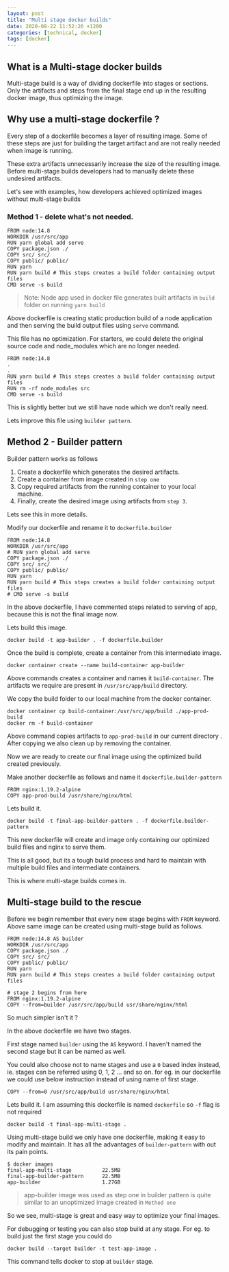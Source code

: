 ```yaml
---
layout: post
title: "Multi stage docker builds"
date: 2020-08-22 11:52:26 +1200
categories: [technical, docker]
tags: [docker]
---
```


## What is a Multi-stage docker builds

Multi-stage build is a way of dividing dockerfile into stages or sections. Only the artifacts and steps from the final stage end up in the resulting docker image, thus optimizing the image.

## Why use a multi-stage dockerfile ?

Every step of a dockerfile becomes a layer of resulting image. Some of these steps are just for building the target artifact and are not really needed when image is running.

These extra artifacts unnecessarily increase the size of the resulting image. Before multi-stage builds developers had to manually delete these undesired artifacts.

Let's see with examples, how developers achieved optimized images without multi-stage builds

### Method 1 - delete what's not needed.

```
FROM node:14.8
WORKDIR /usr/src/app
RUN yarn global add serve
COPY package.json ./
COPY src/ src/
COPY public/ public/
RUN yarn
RUN yarn build # This steps creates a build folder containing output files
CMD serve -s build
```

> Note: Node app used in docker file generates built artifacts in `build` folder on running `yarn build`

Above dockerfile is creating static production build of a node application and then serving the build output files using `serve` command.

This file has no optimization.
For starters, we could delete the original source code and node_modules which are no longer needed.

```
FROM node:14.8
.
.
RUN yarn build # This steps creates a build folder containing output files
RUN rm -rf node_modules src
CMD serve -s build
```

This is slightly better but we still have node which we don't really need.

Lets improve this file using `builder pattern`.

## Method 2 - Builder pattern

Builder pattern works as follows

1. Create a dockerfile which generates the desired artifacts.
2. Create a container from image created in `step one`
3. Copy required artifacts from the running container to your local machine.
4. Finally, create the desired image using artifacts from `step 3`.

Lets see this in more details.

Modify our dockerfile and rename it to `dockerfile.builder`

```
FROM node:14.8
WORKDIR /usr/src/app
# RUN yarn global add serve
COPY package.json ./
COPY src/ src/
COPY public/ public/
RUN yarn
RUN yarn build # This steps creates a build folder containing output files
# CMD serve -s build
```

In the above dockerfile, I have commented steps related to serving of app, because this is not the final image now.

Lets build this image.

```
docker build -t app-builder . -f dockerfile.builder
```

Once the build is complete, create a container from this intermediate image.

```
docker container create --name build-container app-builder
```

Above commands creates a container and names it `build-container`. The artifacts we require are present in `/usr/src/app/build` directory.

We copy the build folder to our local machine from the docker container.

```
docker container cp build-container:/usr/src/app/build ./app-prod-build
docker rm -f build-container
```

Above command copies artifacts to `app-prod-build` in our current directory . After copying we also clean up by removing the container.

Now we are ready to create our final image using the optimized build created previously.

Make another dockerfile as follows and name it `dockerfile.builder-pattern`

```
FROM nginx:1.19.2-alpine
COPY app-prod-build /usr/share/nginx/html
```

Lets build it.

```
docker build -t final-app-builder-pattern . -f dockerfile.builder-pattern
```

This new dockerfile will create and image only containing our optimized build files and nginx to serve them.

This is all good, but its a tough build process and hard to maintain with multiple build files and intermediate containers.

This is where multi-stage builds comes in.

## Multi-stage build to the rescue

Before we begin remember that every new stage begins with `FROM` keyword.
Above same image can be created using multi-stage build as follows.

```
FROM node:14.8 AS builder
WORKDIR /usr/src/app
COPY package.json ./
COPY src/ src/
COPY public/ public/
RUN yarn
RUN yarn build # This steps creates a build folder containing output files

# stage 2 begins from here
FROM nginx:1.19.2-alpine
COPY --from=builder /usr/src/app/build usr/share/nginx/html
```

So much simpler isn't it ?

In the above dockerfile we have two stages.

First stage named `builder` using the `AS` keyword.
I haven't named the second stage but it can be named as well.

You could also choose not to name stages and use a `0` based index instead, ie. stages can be referred using 0, 1, 2 ... and so on.
for eg. in our dockerfile we could use below instruction instead of using name of first stage.

```
COPY --from=0 /usr/src/app/build usr/share/nginx/html
```

Lets build it. I am assuming this dockerfile is named `dockerfile` so `-f` flag is not required

```
docker build -t final-app-multi-stage .
```

Using multi-stage build we only have one dockerfile, making it easy to modify and maintain.
It has all the advantages of `builder-pattern` with out its pain points.

```
$ docker images
final-app-multi-stage          22.5MB
final-app-builder-pattern      22.5MB
app-builder                    1.27GB
```

> app-builder image was used as step one in builder pattern is quite similar to an unoptimized image created in `Method one`

So we see, multi-stage is great and easy way to optimize your final images.

For debugging or testing you can also stop build at any stage. For eg. to build just the first stage you could do

```
docker build --target builder -t test-app-image .
```

This command tells docker to stop at `builder` stage.
